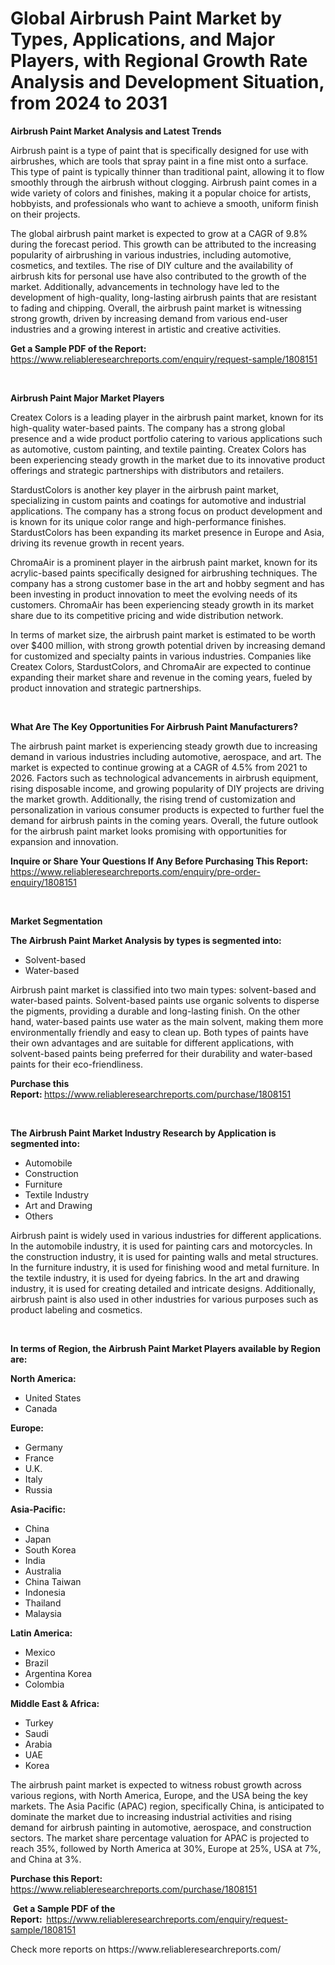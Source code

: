<p><h1>Global Airbrush Paint Market by Types, Applications, and Major Players, with Regional Growth Rate Analysis and Development Situation, from 2024 to 2031</h1></p><p><strong>Airbrush Paint Market Analysis and Latest Trends</strong></p>
<p><p>Airbrush paint is a type of paint that is specifically designed for use with airbrushes, which are tools that spray paint in a fine mist onto a surface. This type of paint is typically thinner than traditional paint, allowing it to flow smoothly through the airbrush without clogging. Airbrush paint comes in a wide variety of colors and finishes, making it a popular choice for artists, hobbyists, and professionals who want to achieve a smooth, uniform finish on their projects.</p><p>The global airbrush paint market is expected to grow at a CAGR of 9.8% during the forecast period. This growth can be attributed to the increasing popularity of airbrushing in various industries, including automotive, cosmetics, and textiles. The rise of DIY culture and the availability of airbrush kits for personal use have also contributed to the growth of the market. Additionally, advancements in technology have led to the development of high-quality, long-lasting airbrush paints that are resistant to fading and chipping. Overall, the airbrush paint market is witnessing strong growth, driven by increasing demand from various end-user industries and a growing interest in artistic and creative activities.</p></p>
<p><strong>Get a Sample PDF of the Report:&nbsp;</strong> <a href="https://www.reliableresearchreports.com/enquiry/request-sample/1808151">https://www.reliableresearchreports.com/enquiry/request-sample/1808151</a></p>
<p>&nbsp;</p>
<p><strong>Airbrush Paint Major Market Players</strong></p>
<p><p>Createx Colors is a leading player in the airbrush paint market, known for its high-quality water-based paints. The company has a strong global presence and a wide product portfolio catering to various applications such as automotive, custom painting, and textile painting. Createx Colors has been experiencing steady growth in the market due to its innovative product offerings and strategic partnerships with distributors and retailers.</p><p>StardustColors is another key player in the airbrush paint market, specializing in custom paints and coatings for automotive and industrial applications. The company has a strong focus on product development and is known for its unique color range and high-performance finishes. StardustColors has been expanding its market presence in Europe and Asia, driving its revenue growth in recent years.</p><p>ChromaAir is a prominent player in the airbrush paint market, known for its acrylic-based paints specifically designed for airbrushing techniques. The company has a strong customer base in the art and hobby segment and has been investing in product innovation to meet the evolving needs of its customers. ChromaAir has been experiencing steady growth in its market share due to its competitive pricing and wide distribution network.</p><p>In terms of market size, the airbrush paint market is estimated to be worth over $400 million, with strong growth potential driven by increasing demand for customized and specialty paints in various industries. Companies like Createx Colors, StardustColors, and ChromaAir are expected to continue expanding their market share and revenue in the coming years, fueled by product innovation and strategic partnerships.</p></p>
<p>&nbsp;</p>
<p><strong>What Are The Key Opportunities For Airbrush Paint Manufacturers?</strong></p>
<p><p>The airbrush paint market is experiencing steady growth due to increasing demand in various industries including automotive, aerospace, and art. The market is expected to continue growing at a CAGR of 4.5% from 2021 to 2026. Factors such as technological advancements in airbrush equipment, rising disposable income, and growing popularity of DIY projects are driving the market growth. Additionally, the rising trend of customization and personalization in various consumer products is expected to further fuel the demand for airbrush paints in the coming years. Overall, the future outlook for the airbrush paint market looks promising with opportunities for expansion and innovation.</p></p>
<p><strong>Inquire or Share Your Questions If Any Before Purchasing This Report:</strong> <a href="https://www.reliableresearchreports.com/enquiry/pre-order-enquiry/1808151">https://www.reliableresearchreports.com/enquiry/pre-order-enquiry/1808151</a></p>
<p>&nbsp;</p>
<p><strong>Market Segmentation</strong></p>
<p><strong>The Airbrush Paint Market Analysis by types is segmented into:</strong></p>
<p><ul><li>Solvent-based</li><li>Water-based</li></ul></p>
<p><p>Airbrush paint market is classified into two main types: solvent-based and water-based paints. Solvent-based paints use organic solvents to disperse the pigments, providing a durable and long-lasting finish. On the other hand, water-based paints use water as the main solvent, making them more environmentally friendly and easy to clean up. Both types of paints have their own advantages and are suitable for different applications, with solvent-based paints being preferred for their durability and water-based paints for their eco-friendliness.</p></p>
<p><strong>Purchase this Report:&nbsp;</strong><a href="https://www.reliableresearchreports.com/purchase/1808151">https://www.reliableresearchreports.com/purchase/1808151</a></p>
<p>&nbsp;</p>
<p><strong>The Airbrush Paint Market Industry Research by Application is segmented into:</strong></p>
<p><ul><li>Automobile</li><li>Construction</li><li>Furniture</li><li>Textile Industry</li><li>Art and Drawing</li><li>Others</li></ul></p>
<p><p>Airbrush paint is widely used in various industries for different applications. In the automobile industry, it is used for painting cars and motorcycles. In the construction industry, it is used for painting walls and metal structures. In the furniture industry, it is used for finishing wood and metal furniture. In the textile industry, it is used for dyeing fabrics. In the art and drawing industry, it is used for creating detailed and intricate designs. Additionally, airbrush paint is also used in other industries for various purposes such as product labeling and cosmetics.</p></p>
<p>&nbsp;</p>
<p><strong>In terms of Region, the Airbrush Paint Market Players available by Region are:</strong></p>
<p>
    <p> <strong> North America: </strong>
        <ul>
            <li>United States</li>
            <li>Canada</li>
        </ul>
        </p> 
    <p> <strong> Europe: </strong>
        <ul>
            <li>Germany</li>
            <li>France</li>
            <li>U.K.</li>
            <li>Italy</li>
            <li>Russia</li>
        </ul>
        </p> 
    <p> <strong> Asia-Pacific: </strong>
        <ul>
            <li>China</li>
            <li>Japan</li>
            <li>South Korea</li>
            <li>India</li>
            <li>Australia</li>
            <li>China Taiwan</li>
            <li>Indonesia</li>
            <li>Thailand</li>
            <li>Malaysia</li>
        </ul>
        </p> 
    <p> <strong> Latin America: </strong>
        <ul>
            <li>Mexico</li>
            <li>Brazil</li>
            <li>Argentina Korea</li>
            <li>Colombia</li>
        </ul>
        </p> 
    <p> <strong> Middle East & Africa: </strong>
        <ul>
            <li>Turkey</li>
            <li>Saudi</li>
            <li>Arabia</li>
            <li>UAE</li>
            <li>Korea</li>
        </ul>
    </p>
    </p>
<p><p>The airbrush paint market is expected to witness robust growth across various regions, with North America, Europe, and the USA being the key markets. The Asia Pacific (APAC) region, specifically China, is anticipated to dominate the market due to increasing industrial activities and rising demand for airbrush painting in automotive, aerospace, and construction sectors. The market share percentage valuation for APAC is projected to reach 35%, followed by North America at 30%, Europe at 25%, USA at 7%, and China at 3%.</p></p>
<p><strong>Purchase this Report: </strong><a href="https://www.reliableresearchreports.com/purchase/1808151">https://www.reliableresearchreports.com/purchase/1808151</a></p>
<p>&nbsp;<strong>Get a Sample PDF of the Report:&nbsp;&nbsp;</strong><a href="https://www.reliableresearchreports.com/enquiry/request-sample/1808151">https://www.reliableresearchreports.com/enquiry/request-sample/1808151</a></p>
<p><strong></strong></p>
<p>Check more reports on https://www.reliableresearchreports.com/</p>